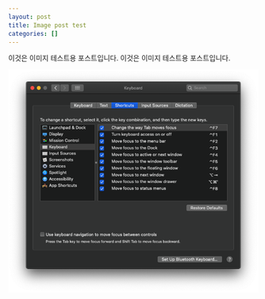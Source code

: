 ```yaml
---
layout: post
title: Image post test
categories: []
---
```


이것은 이미지 테스트용 포스트입니다. 이것은 이미지 테스트용 포스트입니다.

![image](/img/2.png)
